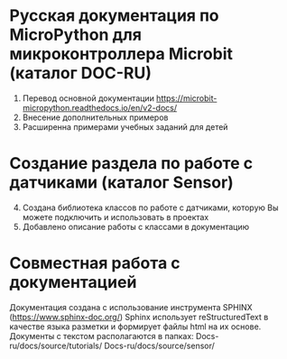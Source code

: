 # Русская документация по MicroPython для микроконтроллера Microbit (каталог DOC-RU)

1) Перевод основной документации https://microbit-micropython.readthedocs.io/en/v2-docs/ 
2) Внесение дополнительных примеров
3) Расширенна примерами учебных заданий для детей

# Создание раздела по работе с датчиками (каталог Sensor)

4) Создана библиотека классов по работе с датчиками, которую Вы можете подключить и использовать в проектах
5) Добавлено описание работы с классами в документацию


# Совместная работа с документацией
Документация создана с использование инструмента SPHINX (https://www.sphinx-doc.org/)
Sphinx использует reStructuredText в качестве языка разметки и формирует файлы html на их основе.
Документы с текстом располагаются в папках: 
Docs-ru/docs/source/tutorials/
Docs-ru/docs/source/sensor/
